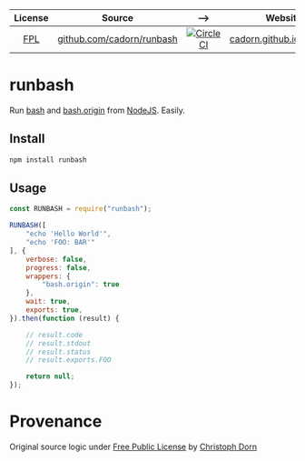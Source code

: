 
| License | Source | --> | Website |
| :---: | --- | :---: | --- |
| [FPL](https://opensource.org/licenses/FPL-1.0.0) | [github.com/cadorn/runbash](https://github.com/cadorn/runbash) | [![CircleCI](https://circleci.com/gh/cadorn/runbash.svg?style=svg)](https://circleci.com/gh/cadorn/runbash) | [cadorn.github.io/runbash](https://cadorn.github.io/runbash)

runbash
=======

Run [bash](https://www.gnu.org/software/bash/) and [bash.origin](https://github.com/bash-origin/bash.origin) from [NodeJS](https://nodejs.org/). Easily.

Install
-------

```bash
npm install runbash
```

Usage
-----

```javascript
const RUNBASH = require("runbash");

RUNBASH([
    "echo 'Hello World'",
    "echo 'FOO: BAR'"
], {
    verbose: false,
    progress: false,
    wrappers: {
        "bash.origin": true
    },
    wait: true,
    exports: true,    
}).then(function (result) {

    // result.code
    // result.stdout
    // result.status
    // result.exports.FOO

    return null;
});
```

Provenance
==========

Original source logic under [Free Public License](https://opensource.org/licenses/FPL-1.0.0) by [Christoph Dorn](http://christophdorn.com)
